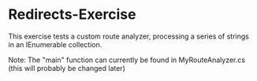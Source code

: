 # Redirects-Exercise

This exercise tests a custom route analyzer, processing a series of strings in an IEnumerable collection.

Note: The "main" function can currently be found in MyRouteAnalyzer.cs (this will probably be changed later)
